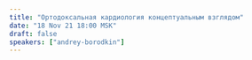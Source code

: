 ```yaml
---
title: "Ортодоксальная кардиология концептуальным взглядом"
date: "18 Nov 21 18:00 MSK"
draft: false
speakers: ["andrey-borodkin"]
---
```

